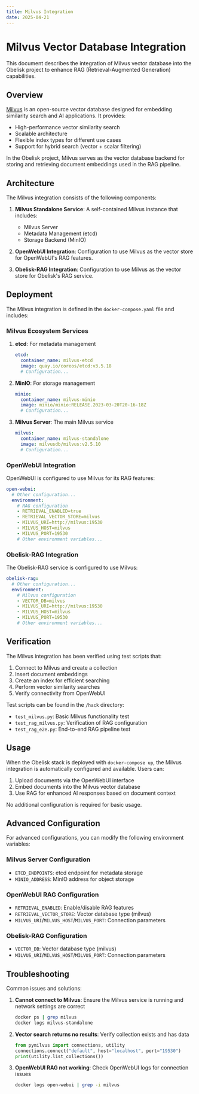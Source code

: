 ```yaml
---
title: Milvus Integration
date: 2025-04-21
---
```


# Milvus Vector Database Integration

This document describes the integration of Milvus vector database into the Obelisk project to enhance RAG (Retrieval-Augmented Generation) capabilities.

## Overview

[Milvus](https://milvus.io/) is an open-source vector database designed for embedding similarity search and AI applications. It provides:

- High-performance vector similarity search
- Scalable architecture
- Flexible index types for different use cases
- Support for hybrid search (vector + scalar filtering)

In the Obelisk project, Milvus serves as the vector database backend for storing and retrieving document embeddings used in the RAG pipeline.

## Architecture

The Milvus integration consists of the following components:

1. **Milvus Standalone Service**: A self-contained Milvus instance that includes:
   - Milvus Server
   - Metadata Management (etcd)
   - Storage Backend (MinIO)

2. **OpenWebUI Integration**: Configuration to use Milvus as the vector store for OpenWebUI's RAG features.

3. **Obelisk-RAG Integration**: Configuration to use Milvus as the vector store for Obelisk's RAG service.

## Deployment

The Milvus integration is defined in the `docker-compose.yaml` file and includes:

### Milvus Ecosystem Services

1. **etcd**: For metadata management
   ```yaml
   etcd:
     container_name: milvus-etcd
     image: quay.io/coreos/etcd:v3.5.18
     # Configuration...
   ```

2. **MinIO**: For storage management
   ```yaml
   minio:
     container_name: milvus-minio
     image: minio/minio:RELEASE.2023-03-20T20-16-18Z
     # Configuration...
   ```

3. **Milvus Server**: The main Milvus service
   ```yaml
   milvus:
     container_name: milvus-standalone
     image: milvusdb/milvus:v2.5.10
     # Configuration...
   ```

### OpenWebUI Integration

OpenWebUI is configured to use Milvus for its RAG features:

```yaml
open-webui:
  # Other configuration...
  environment:
    # RAG configuration
    - RETRIEVAL_ENABLED=true
    - RETRIEVAL_VECTOR_STORE=milvus
    - MILVUS_URI=http://milvus:19530
    - MILVUS_HOST=milvus
    - MILVUS_PORT=19530
    # Other environment variables...
```

### Obelisk-RAG Integration

The Obelisk-RAG service is configured to use Milvus:

```yaml
obelisk-rag:
  # Other configuration...
  environment:
    # Milvus configuration
    - VECTOR_DB=milvus
    - MILVUS_URI=http://milvus:19530
    - MILVUS_HOST=milvus
    - MILVUS_PORT=19530
    # Other environment variables...
```

## Verification

The Milvus integration has been verified using test scripts that:

1. Connect to Milvus and create a collection
2. Insert document embeddings
3. Create an index for efficient searching
4. Perform vector similarity searches
5. Verify connectivity from OpenWebUI

Test scripts can be found in the `/hack` directory:
- `test_milvus.py`: Basic Milvus functionality test
- `test_rag_milvus.py`: Verification of RAG configuration
- `test_rag_e2e.py`: End-to-end RAG pipeline test

## Usage

When the Obelisk stack is deployed with `docker-compose up`, the Milvus integration is automatically configured and available. Users can:

1. Upload documents via the OpenWebUI interface
2. Embed documents into the Milvus vector database
3. Use RAG for enhanced AI responses based on document context

No additional configuration is required for basic usage.

## Advanced Configuration

For advanced configurations, you can modify the following environment variables:

### Milvus Server Configuration
- `ETCD_ENDPOINTS`: etcd endpoint for metadata storage
- `MINIO_ADDRESS`: MinIO address for object storage

### OpenWebUI RAG Configuration
- `RETRIEVAL_ENABLED`: Enable/disable RAG features
- `RETRIEVAL_VECTOR_STORE`: Vector database type (milvus)
- `MILVUS_URI`/`MILVUS_HOST`/`MILVUS_PORT`: Connection parameters

### Obelisk-RAG Configuration
- `VECTOR_DB`: Vector database type (milvus)
- `MILVUS_URI`/`MILVUS_HOST`/`MILVUS_PORT`: Connection parameters

## Troubleshooting

Common issues and solutions:

1. **Cannot connect to Milvus**: Ensure the Milvus service is running and network settings are correct
   ```bash
   docker ps | grep milvus
   docker logs milvus-standalone
   ```

2. **Vector search returns no results**: Verify collection exists and has data
   ```python
   from pymilvus import connections, utility
   connections.connect("default", host="localhost", port="19530")
   print(utility.list_collections())
   ```

3. **OpenWebUI RAG not working**: Check OpenWebUI logs for connection issues
   ```bash
   docker logs open-webui | grep -i milvus
   ```